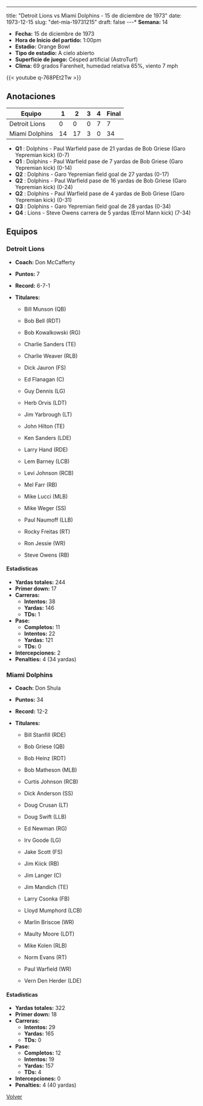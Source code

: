---
title: "Detroit Lions vs Miami Dolphins - 15 de diciembre de 1973"
date: 1973-12-15
slug: "det-mia-19731215"
draft: false
---* **Semana:** 14
* **Fecha:** 15 de diciembre de 1973
* **Hora de Inicio del partido:** 1:00pm
* **Estadio:** Orange Bowl
* **Tipo de estadio:** A cielo abierto
* **Superficie de juego:** Césped artificial (AstroTurf)
* **Clima:** 69 grados Farenheit, humedad relativa 65%, viento 7 mph

{{< youtube q-768PEt2Tw >}}


## Anotaciones
| Equipo | 1 | 2 | 3 | 4 | Final |
|--------|---|---|---|---|-------|
| Detroit Lions  | 0 | 0 | 0 | 7  | 7 |
| Miami Dolphins  | 14 | 17 | 3 | 0  | 34 |
* **Q1** : Dolphins - Paul Warfield pase de 21 yardas de Bob Griese (Garo Yepremian kick) (0-7)
* **Q1** : Dolphins - Paul Warfield pase de 7 yardas de Bob Griese (Garo Yepremian kick) (0-14)
* **Q2** : Dolphins - Garo Yepremian field goal de 27 yardas (0-17)
* **Q2** : Dolphins - Paul Warfield pase de 16 yardas de Bob Griese (Garo Yepremian kick) (0-24)
* **Q2** : Dolphins - Paul Warfield pase de 4 yardas de Bob Griese (Garo Yepremian kick) (0-31)
* **Q3** : Dolphins - Garo Yepremian field goal de 28 yardas (0-34)
* **Q4** : Lions - Steve Owens carrera de 5 yardas (Errol Mann kick) (7-34)


## Equipos


### Detroit Lions
* **Coach:** Don McCafferty
* **Puntos:** 7
* **Record:** 6-7-1
* **Titulares:** 

  * Bill Munson (QB) 

  * Bob Bell (RDT) 

  * Bob Kowalkowski (RG) 

  * Charlie Sanders (TE) 

  * Charlie Weaver (RLB) 

  * Dick Jauron (FS) 

  * Ed Flanagan (C) 

  * Guy Dennis (LG) 

  * Herb Orvis (LDT) 

  * Jim Yarbrough (LT) 

  * John Hilton (TE) 

  * Ken Sanders (LDE) 

  * Larry Hand (RDE) 

  * Lem Barney (LCB) 

  * Levi Johnson (RCB) 

  * Mel Farr (RB) 

  * Mike Lucci (MLB) 

  * Mike Weger (SS) 

  * Paul Naumoff (LLB) 

  * Rocky Freitas (RT) 

  * Ron Jessie (WR) 

  * Steve Owens (RB) 

#### Estadísticas
* **Yardas totales:** 244
* **Primer down:** 17
* **Carreras:**
  * **Intentos:** 38
  * **Yardas:** 146
  * **TDs:** 1
* **Pase:**
  * **Completos:** 11
  * **Intentos:** 22
  * **Yardas:** 121
  * **TDs:** 0
* **Intercepciones:** 2
* **Penalties:** 4 (34 yardas)

### Miami Dolphins
* **Coach:** Don Shula
* **Puntos:** 34
* **Record:** 12-2
* **Titulares:** 

  * Bill Stanfill (RDE) 

  * Bob Griese (QB) 

  * Bob Heinz (RDT) 

  * Bob Matheson (MLB) 

  * Curtis Johnson (RCB) 

  * Dick Anderson (SS) 

  * Doug Crusan (LT) 

  * Doug Swift (LLB) 

  * Ed Newman (RG) 

  * Irv Goode (LG) 

  * Jake Scott (FS) 

  * Jim Kiick (RB) 

  * Jim Langer (C) 

  * Jim Mandich (TE) 

  * Larry Csonka (FB) 

  * Lloyd Mumphord (LCB) 

  * Marlin Briscoe (WR) 

  * Maulty Moore (LDT) 

  * Mike Kolen (RLB) 

  * Norm Evans (RT) 

  * Paul Warfield (WR) 

  * Vern Den Herder (LDE) 

#### Estadísticas
* **Yardas totales:** 322
* **Primer down:** 18
* **Carreras:**
  * **Intentos:** 29
  * **Yardas:** 165
  * **TDs:** 0
* **Pase:**
  * **Completos:** 12
  * **Intentos:** 19
  * **Yardas:** 157
  * **TDs:** 4
* **Intercepciones:** 0
* **Penalties:** 4 (40 yardas)


[Volver](/historia/1973)
